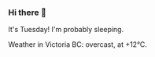 ### Hi there :wave:

It's Tuesday! I'm probably sleeping.

Weather in Victoria BC: overcast, at +12°C.
